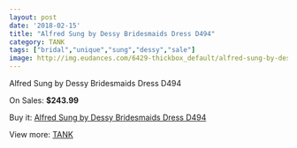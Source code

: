 ```yaml
---
layout: post
date: '2018-02-15'
title: "Alfred Sung by Dessy Bridesmaids Dress D494"
category: TANK
tags: ["bridal","unique","sung","dessy","sale"]
image: http://img.eudances.com/6429-thickbox_default/alfred-sung-by-dessy-bridesmaids-dress-d494.jpg
---
```

Alfred Sung by Dessy Bridesmaids Dress D494

On Sales: **$243.99**
<a href="https://www.eudances.com/en/tank/2340-alfred-sung-by-dessy-bridesmaids-dress-d494.html"><amp-img layout="responsive" width="600" height="600" src="//img.eudances.com/6429-thickbox_default/alfred-sung-by-dessy-bridesmaids-dress-d494.jpg" alt="Alfred Sung by Dessy Bridesmaids Dress D494 0" /></a>
<a href="https://www.eudances.com/en/tank/2340-alfred-sung-by-dessy-bridesmaids-dress-d494.html"><amp-img layout="responsive" width="600" height="600" src="//img.eudances.com/6430-thickbox_default/alfred-sung-by-dessy-bridesmaids-dress-d494.jpg" alt="Alfred Sung by Dessy Bridesmaids Dress D494 1" /></a>

Buy it: [Alfred Sung by Dessy Bridesmaids Dress D494](https://www.eudances.com/en/tank/2340-alfred-sung-by-dessy-bridesmaids-dress-d494.html "Alfred Sung by Dessy Bridesmaids Dress D494")

View more: [TANK](https://www.eudances.com/en/28-tank "TANK")